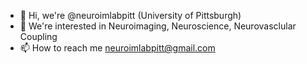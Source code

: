 - 👋 Hi, we're @neuroimlabpitt (University of Pittsburgh)
- 👀 We're interested in Neuroimaging, Neuroscience, Neurovasclular Coupling
- 📫 How to reach me neuroimlabpitt@gmail.com

<!---
neuroimlabpitt/neuroimlabpitt is a ✨ special ✨ repository because its `README.md` (this file) appears on your GitHub profile.
You can click the Preview link to take a look at your changes.
--->
